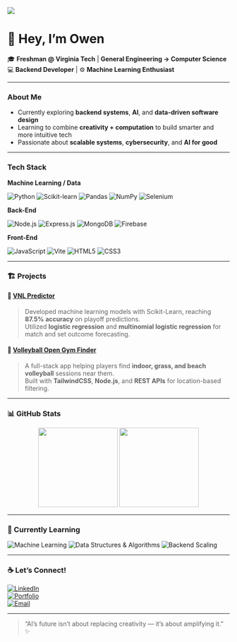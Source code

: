 ![](https://komarev.com/ghpvc/?username=owenhoagie&label=visitors)

# 👋 Hey, I’m Owen  

🎓 **Freshman @ Virginia Tech** | **General Engineering → Computer Science**  
💻 **Backend Developer** | ⚙️ **Machine Learning Enthusiast**

---

### About Me  
- Currently exploring **backend systems**, **AI**, and **data-driven software design**  
- Learning to combine **creativity + computation** to build smarter and more intuitive tech  
- Passionate about **scalable systems**, **cybersecurity**, and **AI for good**  

---

### Tech Stack  

**Machine Learning / Data**

![Python](https://img.shields.io/badge/Python-3670A0?style=for-the-badge&logo=python&logoColor=ffdd54)
![Scikit-learn](https://img.shields.io/badge/Scikit--learn-F7931E?style=for-the-badge&logo=scikit-learn&logoColor=white)
![Pandas](https://img.shields.io/badge/Pandas-150458?style=for-the-badge&logo=pandas&logoColor=white)
![NumPy](https://img.shields.io/badge/NumPy-013243?style=for-the-badge&logo=numpy&logoColor=white)
![Selenium](https://img.shields.io/badge/Selenium-43B02A?style=for-the-badge&logo=selenium&logoColor=white)

**Back-End**

![Node.js](https://img.shields.io/badge/Node.js-43853D?style=for-the-badge&logo=node.js&logoColor=white)
![Express.js](https://img.shields.io/badge/Express.js-404D59?style=for-the-badge)
![MongoDB](https://img.shields.io/badge/MongoDB-4EA94B?style=for-the-badge&logo=mongodb&logoColor=white)
![Firebase](https://img.shields.io/badge/Firebase-FFCA28?style=for-the-badge&logo=firebase&logoColor=black)

**Front-End**

![JavaScript](https://img.shields.io/badge/JavaScript-323330?style=for-the-badge&logo=javascript)
![Vite](https://img.shields.io/badge/Vite-646CFF?style=for-the-badge&logo=vite&logoColor=white)
![HTML5](https://img.shields.io/badge/HTML5-E34F26?style=for-the-badge&logo=html5&logoColor=white)
![CSS3](https://img.shields.io/badge/CSS3-1572B6?style=for-the-badge&logo=css3&logoColor=white)

---

### 🏗️ Projects  

#### 🔹 [**VNL Predictor**](https://github.com/owenhoagie/VNL-Predictor)
> Developed machine learning models with Scikit-Learn, reaching **87.5% accuracy** on playoff predictions.  
> Utilized **logistic regression** and **multinomial logistic regression** for match and set outcome forecasting.

#### 🔹 [**Volleyball Open Gym Finder**](#)
> A full-stack app helping players find **indoor, grass, and beach volleyball** sessions near them.  
> Built with **TailwindCSS**, **Node.js**, and **REST APIs** for location-based filtering.

---

### 📊 GitHub Stats  

<p align="center">
  <img height="180em" src="https://github-readme-stats.vercel.app/api?username=owenhoagie&show_icons=true&theme=tokyonight&hide_border=true" />
  <img height="180em" src="https://github-readme-stats.vercel.app/api/top-langs/?username=owenhoagie&layout=compact&theme=tokyonight&hide_border=true" />
</p>

---

### 🧠 Currently Learning  
![Machine Learning](https://img.shields.io/badge/Machine%20Learning-102230?style=flat-square&logo=tensorflow)
![Data Structures & Algorithms](https://img.shields.io/badge/DSA-FE7F23?style=for-the-badge)
![Backend Scaling](https://img.shields.io/badge/Backend%20Scaling-007ACC?style=flat-square)

---

### ☕ Let’s Connect!  
[![LinkedIn](https://img.shields.io/badge/LinkedIn-0A66C2?style=for-the-badge&logo=linkedin)](https://linkedin.com/in/owenhoagie)  
[![Portfolio](https://img.shields.io/badge/Portfolio-111111?style=for-the-badge&logo=vercel)](#)  
[![Email](https://img.shields.io/badge/Email-owenhoagie%40gmail.com-red?style=for-the-badge)](mailto:owenhoagie@gmail.com)

---

> “AI’s future isn’t about replacing creativity — it’s about amplifying it.” ✨
